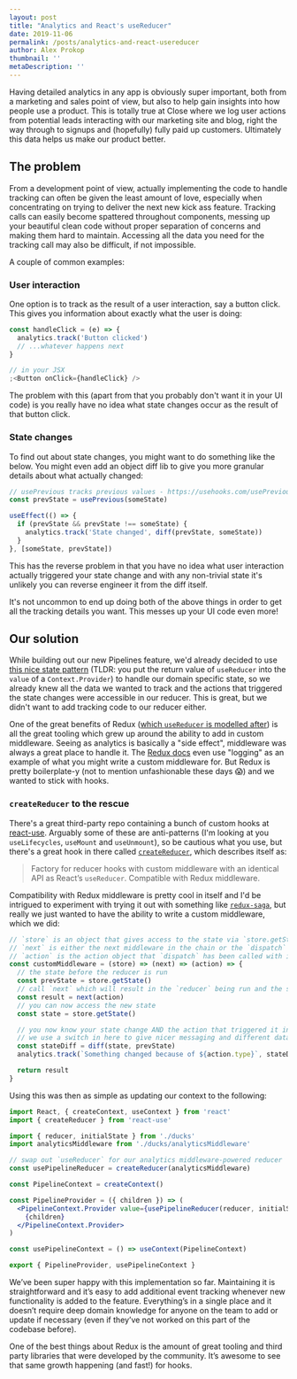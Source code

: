 ```yaml
---
layout: post
title: "Analytics and React's useReducer"
date: 2019-11-06
permalink: /posts/analytics-and-react-usereducer
author: Alex Prokop
thumbnail: ''
metaDescription: ''
---
```


Having detailed analytics in any app is obviously super important, both from a marketing and sales point of view, but also to help gain insights into how people use a product. This is totally true at Close where we log user actions from potential leads interacting with our marketing site and blog, right the way through to signups and (hopefully) fully paid up customers. Ultimately this data helps us make our product better.

## The problem

From a development point of view, actually implementing the code to handle tracking can often be given the least amount of love, especially when concentrating on trying to deliver the next new kick ass feature. Tracking calls can easily become spattered throughout components, messing up your beautiful clean code without proper separation of concerns and making them hard to maintain. Accessing all the data you need for the tracking call may also be difficult, if not impossible.

A couple of common examples:

### User interaction

One option is to track as the result of a user interaction, say a button click. This gives you information about exactly what the user is doing:

```jsx
const handleClick = (e) => {
  analytics.track('Button clicked')
  // ...whatever happens next
}

// in your JSX
;<Button onClick={handleClick} />
```

The problem with this (apart from that you probably don't want it in your UI code) is you really have no idea what state changes occur as the result of that button click.

### State changes

To find out about state changes, you might want to do something like the below. You might even add an object diff lib to give you more granular details about what actually changed:

```jsx
// usePrevious tracks previous values - https://usehooks.com/usePrevious/
const prevState = usePrevious(someState)

useEffect(() => {
  if (prevState && prevState !== someState) {
    analytics.track('State changed', diff(prevState, someState))
  }
}, [someState, prevState])
```

This has the reverse problem in that you have no idea what user interaction actually triggered your state change and with any non-trivial state it's unlikely you can reverse engineer it from the diff itself.

It's not uncommon to end up doing both of the above things in order to get all the tracking details you want. This messes up your UI code even more!

## Our solution

While building out our new Pipelines feature, we'd already decided to use [this nice state pattern](https://medium.com/simply/state-management-with-react-hooks-and-context-api-at-10-lines-of-code-baf6be8302c) (TLDR: you put the return value of `useReducer` into the `value` of a `Context.Provider`) to handle our domain specific state, so we already knew all the data we wanted to track and the actions that triggered the state changes were accessible in our reducer. This is great, but we didn't want to add tracking code to our reducer either.

One of the great benefits of Redux ([which `useReducer` is modelled after](https://reactjs.org/docs/hooks-reference.html#usereducer)) is all the great tooling which grew up around the ability to add in custom middleware. Seeing as analytics is basically a "side effect", middleware was always a great place to handle it. The [Redux docs](https://redux.js.org/advanced/middleware) even use "logging" as an example of what you might write a custom middleware for. But Redux is pretty boilerplate-y (not to mention unfashionable these days 😱) and we wanted to stick with hooks.

### `createReducer` to the rescue

There's a great third-party repo containing a bunch of custom hooks at [react-use](https://github.com/streamich/react-use). Arguably some of these are anti-patterns (I'm looking at you `useLifecycles`, `useMount` and `useUnmount`), so be cautious what you use, but there's a great hook in there called [`createReducer`](https://github.com/streamich/react-use/blob/master/docs/createReducer.md), which describes itself as:

> Factory for reducer hooks with custom middleware with an identical API as React’s `useReducer`. Compatible with Redux middleware.

Compatibility with Redux middleware is pretty cool in itself and I'd be intrigued to experiment with trying it out with something like [`redux-saga`](https://github.com/redux-saga/redux-saga), but really we just wanted to have the ability to write a custom middleware, which we did:

```jsx
// `store` is an object that gives access to the state via `store.getState()`
// `next` is either the next middleware in the chain or the `dispatch` function
// `action` is the action object that `dispatch` has been called with in your React code
const customMiddleware = (store) => (next) => (action) => {
  // the state before the reducer is run
  const prevState = store.getState()
  // call `next` which will result in the `reducer` being run and the state updated
  const result = next(action)
  // you can now access the new state
  const state = store.getState()

  // you now know your state change AND the action that triggered it in a single place!
  // we use a switch in here to give nicer messaging and different data depending on the action
  const stateDiff = diff(state, prevState)
  analytics.track(`Something changed because of ${action.type}`, stateDiff)

  return result
}
```

Using this was then as simple as updating our context to the following:

```jsx
import React, { createContext, useContext } from 'react'
import { createReducer } from 'react-use'

import { reducer, initialState } from './ducks'
import analyticsMiddleware from './ducks/analyticsMiddleware'

// swap out `useReducer` for our analytics middleware-powered reducer
const usePipelineReducer = createReducer(analyticsMiddleware)

const PipelineContext = createContext()

const PipelineProvider = ({ children }) => (
  <PipelineContext.Provider value={usePipelineReducer(reducer, initialState)}>
    {children}
  </PipelineContext.Provider>
)

const usePipelineContext = () => useContext(PipelineContext)

export { PipelineProvider, usePipelineContext }
```

We’ve been super happy with this implementation so far. Maintaining it is straightforward and it’s easy to add additional event tracking whenever new functionality is added to the feature. Everything’s in a single place and it doesn’t require deep domain knowledge for anyone on the team to add or update if necessary (even if they’ve not worked on this part of the codebase before).

One of the best things about Redux is the amount of great tooling and third party libraries that were developed by the community. It’s awesome to see that same growth happening (and fast!) for hooks.

